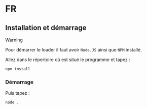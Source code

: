 # FR
## Installation et démarrage
> [!WARNING]
> Pour démarrer le loader il faut avoir `Node.JS` ainsi que `NPM` installé.

Allez dans le répertoire où est situé le programme et tapez : 
```bash
npm install
```
 ### Démarrage
 Puis tapez :
 ```bash
node .
```

